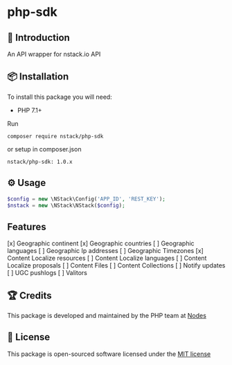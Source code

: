 # php-sdk


## 📝 Introduction

An API wrapper for nstack.io API

## 📦 Installation

To install this package you will need:

* PHP 7.1+

Run 

`composer require nstack/php-sdk`

or setup in composer.json

`nstack/php-sdk: 1.0.x`

## ⚙ Usage

```php
$config = new \NStack\Config('APP_ID', 'REST_KEY');
$nstack = new \NStack\NStack($config);
```
 
## Features

[x] Geographic continent 
[x] Geographic countries 
[ ] Geographic languages 
[ ] Geographic Ip addresses 
[ ] Geographic Timezones
[x] Content Localize resources
[ ] Content Localize languages
[ ] Content Localize proposals
[ ] Content Files
[ ] Content Collections
[ ] Notify updates
[ ] UGC pushlogs
[ ] Valitors

 

## 🏆 Credits

This package is developed and maintained by the PHP team at [Nodes](http://nodesagency.com)

## 📄 License

This package is open-sourced software licensed under the [MIT license](http://opensource.org/licenses/MIT)
